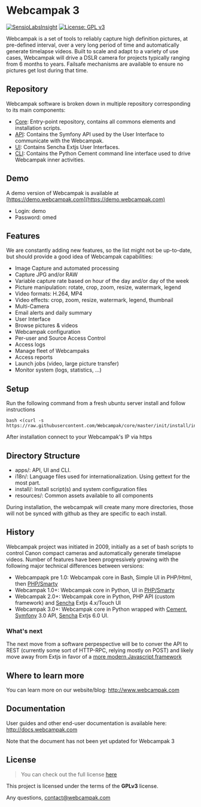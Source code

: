 Webcampak 3
=============
[![SensioLabsInsight](https://insight.sensiolabs.com/projects/c9bafa1f-910d-40fa-8b99-030cf1b531c0/mini.png)](https://insight.sensiolabs.com/projects/c9bafa1f-910d-40fa-8b99-030cf1b531c0) [![License: GPL v3](https://img.shields.io/badge/License-GPL%20v3-blue.svg)](http://www.gnu.org/licenses/gpl-3.0)

Webcampak is a set of tools to reliably capture high definition pictures, at pre-defined interval, over a very long period of time and automatically generate timelapse videos. Built to scale and adapt to a variety of use cases, Webcampak will drive a DSLR camera for projects typically ranging from 6 months to years. Failsafe mechanisms are available to ensure no pictures get lost during that time.

## Repository

Webcampak software is broken down in multiple repository corresponding to its main components:

 - [Core](https://github.com/Webcampak/core): Entry-point repository, contains all commons elements and installation scripts.
 - [API](https://github.com/Webcampak/api): Contains the Symfony API used by the User Interface to communicate with the Webcampak.
 - [UI](https://github.com/Webcampak/ui): Contains Sencha Extjs User Interfaces.
 - [CLI](https://github.com/Webcampak/cli): Contains the Python Cement command line interface used to drive Webcampak inner activities. 

## Demo
A demo version of Webcampak is available at [https://demo.webcampak.com](https://demo.webcampak.com)

 - Login: demo
 - Password: omed

## Features
We are constantly adding new features, so the list might not be up-to-date, but should provide a good idea of Webcampak capabilities:

- Image Capture and automated processing
 - Capture JPG and/or RAW
 - Variable capture rate based on hour of the day and/or day of the week
 - Picture manipulation: rotate, crop, zoom, resize, watermark, legend
 - Video formats: H.264, MP4
 - Video effects: crop, zoom, resize, watermark, legend, thumbnail
 - Multi-Camera
 - Email alerts and daily summary
- User Interface
 - Browse pictures & videos
 - Webcampak configuration
 - Per-user and Source Access Control 
 - Access logs
 - Manage fleet of Webcampaks
 - Access reports
 - Launch jobs (video, large picture transfer)
 - Monitor system (logs, statistics, ...)

## Setup

Run the following command from a fresh ubuntu server install and follow instructions
```
bash <(curl -s https://raw.githubusercontent.com/Webcampak/core/master/init/install/install.Ubuntu16.04.sh)
```
After installation connect to your Webcampak's IP via https

## Directory Structure

- apps/: API, UI and CLI.
- i18n/: Language files used for internationalization. Using gettext for the most part.
- install/: Install script(s) and system configuration files
- resources/: Common assets available to all components

During installation, the webcampak will create many more directories, those will not be synced with github as they are specific to each install.

## History
Webcampak project was initiated in 2009, initially as a set of bash scripts to control Canon compact cameras and automatically generate timelapse videos. 
Number of features have been progressively growing with the following major technical differences between versions:

- Webcampapk pre 1.0: Webcampak core in Bash, Simple UI in PHP/Html, then [PHP/Smarty](http://www.smarty.net/) 
- Webcampak 1.0+: Webcampak core in Python, UI in [PHP/Smarty](http://www.smarty.net/)
- Webcampak 2.0+: Webcampak core in Python, PHP API (custom framework) and [Sencha](https://www.sencha.com/) Extjs 4.x/Touch UI
- Webcampak 3.0+: Webcampak core in Python wrapped with [Cement](http://builtoncement.com/), [Symfony](https://symfony.com/Symfony) 3.0 API, [Sencha](https://www.sencha.com/) Extjs 6.0 UI.

### What's next

The next move from a software perpespective will be to conver the API to REST (currently some sort of HTTP-RPC, relying mostly on POST) and likely move away from Extjs in favor of a [more modern Javascript framework](https://www.sencha.com/forum/showthread.php?304118-Is-ExtJS-dying)

## Where to learn more
You can learn more on our website/blog: http://www.webcampak.com

## Documentation
User guides and other end-user documentation is available here: http://docs.webcampak.com

Note that the document has not been yet updated for Webcampak 3

## License
>You can check out the full license [here](https://github.com/Webcampak/v3.0/blob/master/LICENSE)

This project is licensed under the terms of the **GPLv3** license.

Any questions, contact@webcampak.com

